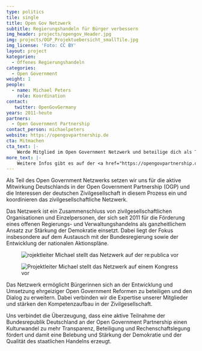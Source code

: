 ```yaml
---
type: politics
tile: single
title: Open Gov Netzwerk
subtitle: Regierungshandeln für Bürger verbessern
img_header: projects/opengov_Header.jpg
img: projects/OGP_Projektuebersicht_smallTile.jpg
img_license: 'Foto: CC BY'
layout: project
kategorien:
  - Offenes Regierungshandeln
categories:
  - Open Government
weight: 1
people:
  - name: Michael Peters
    role: Koordination
contact:
   twitter: OpenGovGermany
years: 2011-heute
partners:
  - Open Government Partnership
contact_person: michaelpeters
website: https://opengovpartnership.de
cta: Mitmachen
cta_text: |-
    Werde Mitglied im Open Government Netzwerk und beteilige dich als Teil der Zivilgesellschaft am OGP Prozess in Deutschland! Wir arbeiten an ganz unterschiedliche Dingen und es gibt viele Möglichkeiten sich im Netzwerk einzubringen. <br><br>Mehr dazu gibt es <a href="https://opengovpartnership.de/mitmachen/">hier</a>.
more_text: |-
    Weitere Infos gibt es auf der <a href="https://opengovpartnership.de">Website</a> des Open Goverment Netzwerk.
---
```

Als Teil des Open Government Netzwerks setzen wir uns für die aktive Mitwirkung Deutschlands in der Open Government Partnership (OGP) und die Interessen der deutschen Zivilgesellschaft in diesem Prozess ein und koordinieren das zivilgesellschaftliche Netzwerk.

Das Netzwerk ist ein Zusammenschluss von zivilgesellschaftlichen Organisationen und Einzelpersonen, der sich seit 2011 für die Förderung eines offenen Regierungs- und Verwaltungshandelns als ganzheitlichem Ansatz zur Stärkung der Demokratie einsetzt. Dabei liegt der Fokus insbesondere auf dem Austausch mit der Bundesregierung sowie der Entwicklung der nationalen Aktionspläne.

<div class="two-img offset-lg-2">
  <figure class="license">
        <img alt="rojektleiter Michael stellt das Netzwerk auf der re:publica vor" src="/files/projects/opengov_img_1.jpg">
    </figure>
    <figure class="license">
        <img alt="Projektleiter Michael stellt das Netzwerk auf einem Kongress vor" src="/files/projects/opengov_img_2.jpg">
    </figure>
</div>

Das Netzwerk ermöglicht Bürgerinnen sich an der Entwicklung und Umsetzung ehrgeiziger Open Government Reformen zu beteiligen und den Dialog zu erweitern. Dabei verbinden wir die Expertise unserer Mitglieder und stärken den Kompetenzaufbau in der Zivilgesellschaft.

Uns verbindet die Überzeugung, dass eine aktive Teilnahme der Bundesrepublik Deutschland an der Open Government Partnership einen Kulturwandel zu mehr Transparenz, Beteiligung und Rechenschaftslegung fördert und damit eine Belebung und Stärkung der Demokratie und der Qualität des staatlichen Handelns erzeugt.
